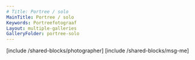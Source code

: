 ```yaml
---
# Title: Portree / solo
MainTitle: Portree / solo
Keywords: Portreefotograaf
Layout: multiple-galleries
GalleryFolder: portree-solo
---
```

[include /shared-blocks/photographer]
[include /shared-blocks/msg-me]
